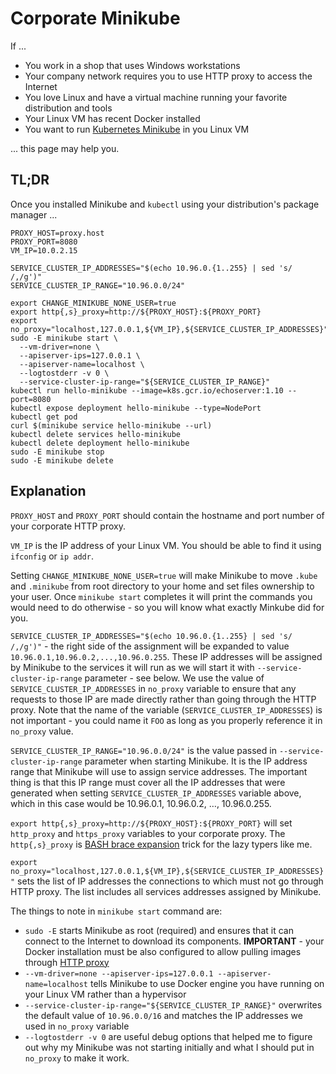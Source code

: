 # Corporate Minikube

If ...

* You work in a shop that uses Windows workstations
* Your company network requires you to use HTTP proxy to access the Internet
* You love Linux and have a virtual machine running your favorite distribution
  and tools
* Your Linux VM has recent Docker installed
* You want to run [Kubernetes Minikube](https://kubernetes.io/docs/setup/minikube/)
  in you Linux VM

... this page may help you.

## TL;DR

Once you installed Minikube and `kubectl` using your distribution's package
manager ...

```
PROXY_HOST=proxy.host
PROXY_PORT=8080
VM_IP=10.0.2.15

SERVICE_CLUSTER_IP_ADDRESSES="$(echo 10.96.0.{1..255} | sed 's/ /,/g')"
SERVICE_CLUSTER_IP_RANGE="10.96.0.0/24"

export CHANGE_MINIKUBE_NONE_USER=true
export http{,s}_proxy=http://${PROXY_HOST}:${PROXY_PORT}
export no_proxy="localhost,127.0.0.1,${VM_IP},${SERVICE_CLUSTER_IP_ADDRESSES}"
sudo -E minikube start \
  --vm-driver=none \
  --apiserver-ips=127.0.0.1 \
  --apiserver-name=localhost \
  --logtostderr -v 0 \
  --service-cluster-ip-range="${SERVICE_CLUSTER_IP_RANGE}"
kubectl run hello-minikube --image=k8s.gcr.io/echoserver:1.10 --port=8080
kubectl expose deployment hello-minikube --type=NodePort
kubectl get pod
curl $(minikube service hello-minikube --url)
kubectl delete services hello-minikube
kubectl delete deployment hello-minikube
sudo -E minikube stop
sudo -E minikube delete
```

## Explanation

`PROXY_HOST` and `PROXY_PORT` should contain the hostname and port number of
your corporate HTTP proxy.

`VM_IP` is the IP address of your Linux VM. You should be able to find it using
`ifconfig` or `ip addr`.

Setting `CHANGE_MINIKUBE_NONE_USER=true` will make Minikube to move `.kube` and
`.minikube` from root directory to your home and set files ownership to your
user. Once `minikube start` completes it will print the commands you would need
to do otherwise - so you will know what exactly Minkube did for you.

`SERVICE_CLUSTER_IP_ADDRESSES="$(echo 10.96.0.{1..255} | sed 's/ /,/g')"` - the
right side of the assignment will be expanded to value
`10.96.0.1,10.96.0.2,...,10.96.0.255`. These IP addresses will be assigned by
Minikube to the services it will run as we will start it with
`--service-cluster-ip-range` parameter - see below. We use the value of
`SERVICE_CLUSTER_IP_ADDRESSES` in `no_proxy` variable to ensure that any
requests to those IP are made directly rather than going through the HTTP proxy.
Note that the name of the variable (`SERVICE_CLUSTER_IP_ADDRESSES`) is not
important - you could name it `FOO` as long as you properly reference it in
`no_proxy` value.

`SERVICE_CLUSTER_IP_RANGE="10.96.0.0/24"` is the value passed in
`--service-cluster-ip-range` parameter when starting Minikube. It is the IP
address range that Minikube will use to assign service addresses. The important
thing is that this IP range must cover all the IP addresses that were generated
when setting `SERVICE_CLUSTER_IP_ADDRESSES` variable above, which in this case
would be 10.96.0.1, 10.96.0.2, …, 10.96.0.255.

`export http{,s}_proxy=http://${PROXY_HOST}:${PROXY_PORT}` will set `http_proxy`
and `https_proxy` variables to your corporate proxy. The `http{,s}_proxy` is
[BASH brace expansion](http://tldp.org/LDP/Bash-Beginners-Guide/html/sect_03_04.html)
trick for the lazy typers like me.

`export no_proxy="localhost,127.0.0.1,${VM_IP},${SERVICE_CLUSTER_IP_ADDRESSES}"`
sets the list of IP addresses the connections to which must not go through HTTP
proxy. The list includes all services addresses assigned by Minikube.

The things to note in `minikube start` command are:
* `sudo -E` starts Minikube as root (required) and ensures that it can connect
  to the Internet to download its components. **IMPORTANT** - your Docker
  installation must be also configured to allow pulling images through [HTTP
  proxy](https://docs.docker.com/config/daemon/systemd/#httphttps-proxy)
* `--vm-driver=none --apiserver-ips=127.0.0.1 --apiserver-name=localhost` tells
  Minikube to use Docker engine you have running on your Linux VM rather than a
  hypervisor
* `--service-cluster-ip-range="${SERVICE_CLUSTER_IP_RANGE}"` overwrites the
  default value of `10.96.0.0/16` and matches the IP addresses we used in
  `no_proxy` variable
* `--logtostderr -v 0` are useful debug options that helped me to figure out why
  my Minikube was not starting initially and what I should put in `no_proxy` to
  make it work.
